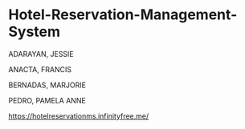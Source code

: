 # Hotel-Reservation-Management-System
ADARAYAN, JESSIE

ANACTA, FRANCIS

BERNADAS, MARJORIE

PEDRO, PAMELA ANNE

https://hotelreservationms.infinityfree.me/
